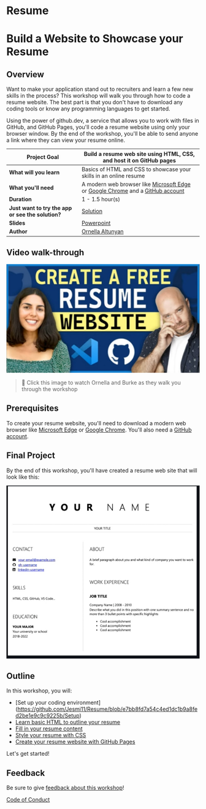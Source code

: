 # Resume
# Build a Website to Showcase your Resume

## Overview

Want to make your application stand out to recruiters and learn a few new skills in the process? This workshop will walk you through how to code a resume website. The best part is that you don't have to download any coding tools or know any programming languages to get started. 

Using the power of github.dev, a service that allows you to work with files in GitHub, and GitHub Pages, you'll code a resume website using only your browser window. By the end of the workshop, you'll be able to send anyone a link where they can view your resume online. 

| **Project Goal**              | Build a resume web site using HTML, CSS, and host it on GitHub pages                                    |
| ----------------------------- | --------------------------------------------------------------------- |
| **What will you learn**       | Basics of HTML and CSS to showcase your skills in an online resume                                        |
| **What you'll need**          | A modern web browser like [Microsoft Edge](https://www.microsoft.com/edge?WT.mc_id=academic-51109-ornella) or [Google Chrome](https://www.google.com/chrome/) and a [GitHub account](https://github.com) |
| **Duration**                  | 1 - 1.5 hour(s)                                                                |
| **Just want to try the app or see the solution?** | [Solution](./solution)                         |
| **Slides** | [Powerpoint](slides.pptx)
| **Author** | [Ornella Altunyan](https://aka.ms/ornelladotcom)

## Video walk-through

[![workshop walk-through](IMG_20241206_102710.jpg)](https://www.youtube.com/live/M2IrPFMFwx8?si=fcg_RlHqspNQV9dR")
> 🎥 Click this image to watch Ornella and Burke as they walk you through the workshop

## Prerequisites
To create your resume website, you'll need to download a modern web browser like [Microsoft Edge](https://www.microsoft.com/edge?WT.mc_id=academic-51109-ornella) or [Google Chrome](https://www.google.com/chrome/). You'll also need a [GitHub account](https://github.com/join).

## Final Project
By the end of this workshop, you'll have created a resume web site that will look like this:

![resume website](IMG_20241206_101551.jpg)

## Outline
In this workshop, you will: 
* [Set up your coding environment]  (https://github.com/Jesmi11/Resume/blob/e7bb8fd7a54c4ed1dc1b9a8fed2be1e9c9c9225b/Setup)
* [Learn basic HTML to outline your resume](1-create-html.md)
* [Fill in your resume content](2-add-content.md)
* [Style your resume with CSS](3-add-style.md)
* [Create your resume website with GitHub Pages](4-creating-website.md)

Let's get started!

## Feedback

Be sure to give [feedback about this workshop](https://forms.office.com/r/MdhJWMZthR)!

[Code of Conduct](../../CODE_OF_CONDUCT.md)
